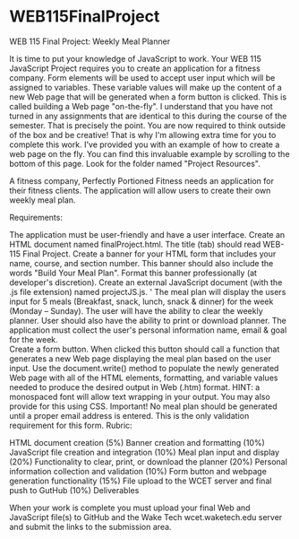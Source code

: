 # WEB115FinalProject
WEB 115 Final Project: Weekly Meal Planner

It is time to put your knowledge of JavaScript to work. Your WEB 115 JavaScript Project requires you to create an application for a fitness company. Form elements will be used to accept user input which will be assigned to variables. These variable values will make up the content of a new Web page that will be generated when a form button is clicked. This is called building a Web page "on-the-fly". I understand that you have not turned in any assignments that are identical to this during the course of the semester. That is precisely the point. You are now required to think outside of the box and be creative! That is why I'm allowing extra time for you to complete this work. I've provided you with an example of how to create a web page on the fly. You can find this invaluable example by scrolling to the bottom of this page. Look for the folder named "Project Resources". 

A fitness company, Perfectly Portioned Fitness needs an application for their fitness clients. The application will allow users to create their own weekly meal plan. 

Requirements:

The application must be user-friendly and have a user interface.
Create an HTML document named finalProject.html. The title (tab) should read WEB-115 Final Project. 
Create a banner for your HTML form that includes your name, course, and section number. This banner should also include the words "Build Your Meal Plan". Format this banner professionally (at developer's discretion). 
Create an external JavaScript document (with the .js file extension) named projectJS.js. '
The meal plan will display the users input for 5 meals (Breakfast, snack, lunch, snack & dinner) for the week (Monday – Sunday). 
The user will have the ability to clear the weekly planner. User should also have the ability to print or download planner.
The application must collect the user's personal information name, email & goal for the week.  
Create a form button. When clicked this button should call a function that generates a new Web page displaying the meal plan based on the user input. Use the document.write() method to populate the newly generated Web page with all of the HTML elements, formatting, and variable values needed to produce the desired output in Web (.htm) format. HINT: a monospaced font will allow text wrapping in your output. You may also provide for this using CSS. Important! No meal plan should be generated until a proper email address is entered. This is the only validation requirement for this form.
Rubric:

HTML document creation (5%)
Banner creation and formatting (10%)
JavaScript file creation and integration (10%)
Meal plan input and display (20%)
Functionality to clear, print, or download the planner (20%)
Personal information collection and validation (10%)
Form button and webpage generation functionality (15%)
File upload to the WCET server and final push to GutHub (10%)
Deliverables

When your work is complete you must upload your final Web and JavaScript file(s) to GitHub and the Wake Tech wcet.waketech.edu server and submit the links to the submission area.
